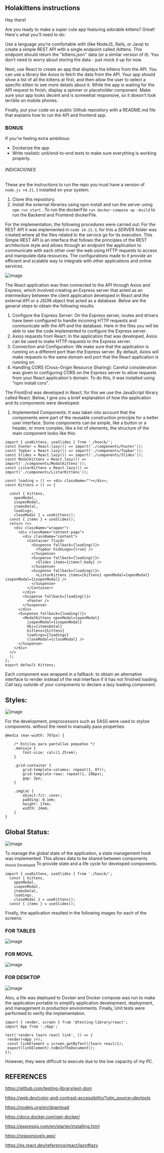 ## Holakittens instructions

Hey there!

Are you ready to make a super cute app featuring adorable kittens? Great! Here's what you'll need to do:

Use a language you're comfortable with (like NodeJS, Rails, or Java) to create a simple REST API with a single endpoint called /kittens. This endpoint should return the "kittens.json" data (or a similar version of it). You don't need to worry about storing the data - just mock it up for now.

Next, use React to create an app that displays the kittens from the API. You can use a library like Axios to fetch the data from the API. Your app should show a list of all the kittens at first, and then allow the user to select a specific kitten to see more details about it. While the app is waiting for the API request to finish, display a spinner or placeholder component. Make sure your app looks decent and is somewhat responsive, so it doesn't look terrible on mobile phones.

Finally, put your code on a public Github repository with a README.md file that explains how to run the API and frontend app.

### BONUS
If you're feeling extra ambitious:
-   Dockerize the app
-   Write realistic unit/end-to-end tests to make sure everything is working properly.

######  INDICACIONES  ###
These are the instructions to run the repo you must have a version of `node.js >4.21.3`  installed on your system.
1. Clone this repository.
2. Install the external libraries using npm install and run the server using `npm run start` .
To run the dockerFile `run docker-compose up –build`  to run the Backend and Frontend dockerFile.

For the implementation, the following procedures were carried out: For the REST API it was implemented in `node 14.21.3`, for this a SERVER folder was created where all the files related to the service go for its execution. This Simple REST API is an interface that follows the principles of the REST architecture style and allows through an endpoint the application to communicate with each other over the web using HTTP requests to access and manipulate data resources. The configurations made to it provide an efficient and scalable way to integrate with other applications and online services.

![image](https://github.com/hepintoAvila/FrontendDevHolafly/assets/142340366/5954b17f-6c73-4897-854b-fcc21f729923)

 The React application was then connected to the API through Axios and Express, which involved creating an Express server that acted as an intermediary between the client application developed in React and the external API or a JSON object that acted as a database. Below are the general steps to obtain the following results:
1.	Configure the Express Server: On the Express server, routes and drivers have been configured to handle incoming HTTP requests and communicate with the API and the database. Here in the files you will be able to see the code implemented to configure the Express server.
2.	Axios requests from React: In the application that was developed, Axios can be used to make HTTP requests to the Express server.
3.	Connection and Configuration: We make sure that the application is running on a different port than the Express server. By default, Axios will make requests to the same domain and port that the React application is running on.
4.	Handling CORS (Cross-Origin Resource Sharing): Careful consideration was given to configuring CORS on the Express server to allow requests from your React application's domain. To do this, it was installed using “npm install cors”.

The FrontEnd was developed in React, for this we use the JavaScript library called React. Below, I give you a brief explanation of how the application and its components were developed:

1. Implemented Components:
It was taken into account that the components were part of the reusable construction principle for a better user interface. Some components can be simple, like a button or a header, or more complex, like a list of elements, the structure of the main component looks like this:

```react
import { useKittens, useSlides } from './hoock/';
const Footer = React.lazy(() => import('./components/Footer'));
const Topbar = React.lazy(() => import('./components/Topbar'));
const Slides = React.lazy(() => import('./components/Slides'));
const ModalKittens = React.lazy(() => import('./components/ModalKittens'));
const ListarKittens = React.lazy(() => import('./components/ListarKittens'));

const loading = () => <div className=""></div>;
const Kittens = () => {

  const { kittens,
    openModal,
    isopenModal,
    itemsDetal,
    loadings,
    closeModal } = useKittens();
  const { items } = useSlides();
  return (<>
    <div className="wrapper">
      <div className="content-page">
        <div className="content">
          <Container fluid>
            <Suspense fallback={loading()}>
              <Topbar hideLogo={true} />
            </Suspense>
            <Suspense fallback={loading()}>
              <Slides items={items?.body} />
            </Suspense>
            <Suspense fallback={loading()}>
              <ListarKittens items={kittens} openModal={openModal} isopenModal={isopenModal} />
            </Suspense>
          </Container>
        </div>
        <Suspense fallback={loading()}>
          <Footer />
        </Suspense>
      </div>
      <Suspense fallback={loading()}>
        <ModalKittens openModal={openModal}
          isopenModal={isopenModal}
          Obj={itemsDetal}
          kittens={kittens}
          loadings={loadings}
          closeModal={closeModal} />
      </Suspense>
    </div>
  </>
  );
};
export default Kittens;
```
Each component was wrapped in a fallback: to obtain an alternative interface to render instead of the real interface if it has not finished loading. Call lazy outside of your components to declare a lazy loading component.

## Styles:

![image](https://github.com/hepintoAvila/FrontendDevHolafly/assets/142340366/c882721c-9746-42e0-b0c0-7439a8482145)

For the development, preprocessors such as SASS were used to stylize components.
without the need to manually pass properties.
```
@media (max-width: 767px) {

    /* Estilos para pantallas pequeñas */
    .mensaje {
        font-size: calc(1.25rem);
    }

    .grid-container {
        grid-template-columns: repeat(1, 8fr);
        grid-template-rows: repeat(1, 286px);
        gap: 2px;
    }

    .imgCat {
        object-fit: cover;
        padding: 0.1em;
        height: 17em;
        width: 24em;
    }
}
```
## Global Status:

![image](https://github.com/hepintoAvila/FrontendDevHolafly/assets/142340366/5cbca5fe-854d-4aac-aaa0-770001db00da)

To manage the global state of the application, a state management hook was implemented. This allows data to be shared between components 
<sub> Hoock Developed</sub>
To provide state and a life cycle for developed components.
```
import { useKittens, useSlides } from './hoock/';
  const { kittens,
    openModal,
    isopenModal,
    itemsDetal,
    loadings,
    closeModal } = useKittens();
  const { items } = useSlides();
 ```

Finally, the application resulted in the following images for each of the screens:

### FOR TABLES
![image](https://github.com/hepintoAvila/FrontendDevHolafly/assets/142340366/aba1c332-b359-4d86-892a-bf4f528c16d6)

### FOR MOVIL
![image](https://github.com/hepintoAvila/FrontendDevHolafly/assets/142340366/0f7974e0-33e6-4811-8374-6db0cb3d42e6)

### FOR DESKTOP
![image](https://github.com/hepintoAvila/FrontendDevHolafly/assets/142340366/4020516a-be5f-435d-a137-52db5a396fae)

Also, a file was deployed to Docker and Docker compose was run to make the application portable to simplify application development, deployment, and management in production environments.
Finally, Unit tests were performed to verify the implementation.
 ```
import { render, screen } from '@testing-library/react';
import App from './App';

test('renders learn react link', () => {
  render(<App />);
  const linkElement = screen.getByText(/learn react/i);
  expect(linkElement).toBeInTheDocument();
});
 ```
However, they were difficult to execute due to the low capacity of my PC.

## REFERENCES

https://github.com/testing-library/jest-dom

https://web.dev/color-and-contrast-accessibility/?utm_source=devtools

https://nodejs.org/en/download

https://docs.docker.com/get-docker/

https://expressjs.com/en/starter/installing.html

https://responsively.app/

https://es.react.dev/reference/react/lazy#lazy




